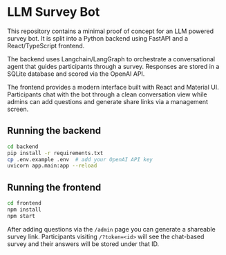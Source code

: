 # LLM Survey Bot

This repository contains a minimal proof of concept for an LLM powered survey bot. It is split into a Python backend using FastAPI and a React/TypeScript frontend.

The backend uses Langchain/LangGraph to orchestrate a conversational agent that guides participants through a survey. Responses are stored in a SQLite database and scored via the OpenAI API.

The frontend provides a modern interface built with React and Material UI. Participants chat with the bot through a clean conversation view while admins can add questions and generate share links via a management screen.


## Running the backend
```bash
cd backend
pip install -r requirements.txt
cp .env.example .env  # add your OpenAI API key
uvicorn app.main:app --reload
```

## Running the frontend
```bash
cd frontend
npm install
npm start
```

After adding questions via the `/admin` page you can generate a shareable survey
link. Participants visiting `/?token=<id>` will see the chat-based survey and
their answers will be stored under that ID.



